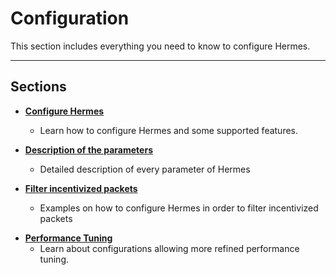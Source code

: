 # Configuration

This section includes everything you need to know to configure Hermes.

---

## Sections

* **[Configure Hermes](./configure-hermes.md)**
    * Learn how to configure Hermes and some supported features.

* **[Description of the parameters](./description.md)**
    * Detailed description of every parameter of Hermes

* **[Filter incentivized packets](./filter-incentivized.md)**
    * Examples on how to configure Hermes in order to filter incentivized packets

- **[Performance Tuning](./performance.md)**
    * Learn about configurations allowing more refined performance tuning.